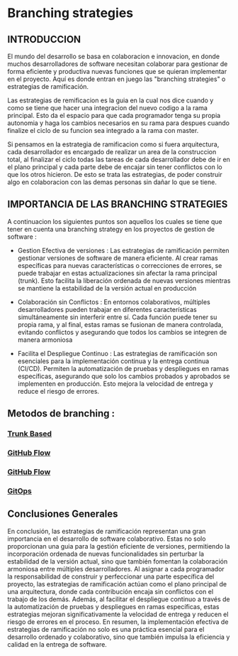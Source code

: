 # Branching strategies 

## INTRODUCCION

El mundo del desarrollo se basa en colaboracion e innovacion, en donde muchos desarrolladores de software necesitan colaborar para gestionar de forma eficiente y productiva nuevas funciones que se quieran implementar en el proyecto. Aquí es donde entran en juego las "branching strategies" o estrategias de ramificación.

Las estrategias de remificacion es la guia en la cual nos dice cuando y como se tiene que hacer una integracion del nuevo codigo a la rama principal. Esto da el espacio para que cada programador tenga su propia autonomia y haga los cambios necesarios en su rama para despues cuando finalize el ciclo de su funcion sea integrado a la rama con master. 

Si pensamos en la estrategia de ramificacion como si fuera arquitectura, cada desarrollador es encargado de realizar un area de la construccion total, al finalizar el ciclo todas las tareas de cada desarrollador debe de ir en el plano principal y cada parte debe de encajar sin tener conflictos con lo que los otros hicieron. De esto se trata las estrategias, de poder construir algo en colaboracion con las demas personas sin dañar lo que se tiene. 

## IMPORTANCIA DE LAS BRANCHING STRATEGIES

A continuacion los siguientes puntos son aquellos los cuales se tiene que tener en cuenta una branching strategy en los proyectos de gestion de software : 
- Gestion Efectiva de versiones : Las estrategias de ramificación permiten gestionar versiones de software de manera eficiente. Al crear ramas específicas para nuevas características o correcciones de errores, se puede trabajar en estas actualizaciones sin afectar la rama principal (trunk). Esto facilita la liberación ordenada de nuevas versiones mientras se mantiene la estabilidad de la versión actual en producción

- Colaboración sin Conflictos : En entornos colaborativos, múltiples desarrolladores pueden trabajar en diferentes características simultáneamente sin interferir entre sí. Cada función puede tener su propia rama, y al final, estas ramas se fusionan de manera controlada, evitando conflictos y asegurando que todos los cambios se integren de manera armoniosa

- Facilita el Despliegue Continuo : Las estrategias de ramificación son esenciales para la implementación continua y la entrega continua (CI/CD). Permiten la automatización de pruebas y despliegues en ramas específicas, asegurando que solo los cambios probados y aprobados se implementen en producción. Esto mejora la velocidad de entrega y reduce el riesgo de errores.

## Metodos de branching : 

### [Trunk Based](https://github.com/2203juan/tech-guidance-devops/blob/gitFlow-alejo/trunk-based/trunk-based.md)

### [GitHub Flow](https://github.com/2203juan/tech-guidance-devops/blob/githubflow-mateo/branching-strategy/Github%20flow/Github%20flow.md)

### [GitHub Flow](https://github.com/2203juan/tech-guidance-devops/blob/GitFlow-juanhoyos/gitflow/gitflow.md)

### [GitOps](https://github.com/2203juan/tech-guidance-devops/blob/gitops-ricardo/branching-strategy/Gitops/Gitops.md)



## Conclusiones Generales

En conclusión, las estrategias de ramificación representan una gran importancia en el desarrollo de software colaborativo. Estas no solo proporcionan una guia para la gestión eficiente de versiones, permitiendo la incorporación ordenada de nuevas funcionalidades sin perturbar la estabilidad de la versión actual, sino que también fomentan la colaboración armoniosa entre múltiples desarrolladores. Al asignar a cada programador la responsabilidad de construir y perfeccionar una parte específica del proyecto, las estrategias de ramificación actúan como el plano principal de una arquitectura, donde cada contribución encaja sin conflictos con el trabajo de los demás. Además, al facilitar el despliegue continuo a través de la automatización de pruebas y despliegues en ramas específicas, estas estrategias mejoran significativamente la velocidad de entrega y reducen el riesgo de errores en el proceso. En resumen, la implementación efectiva de estrategias de ramificación no solo es una práctica esencial para el desarrollo ordenado y colaborativo, sino que también impulsa la eficiencia y calidad en la entrega de software.
